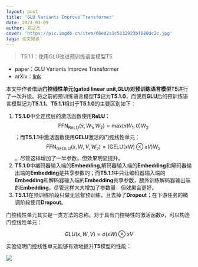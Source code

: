 ```yaml
---
layout: post
title: 'GLU Variants Improve Transformer'
date: 2021-01-09
author: 郑之杰
cover: 'https://pic.imgdb.cn/item/60ed2a1c5132923bf880dc2c.jpg'
tags: 论文阅读
---
```


> T5.1.1：使用GLU改进预训练语言模型T5.

- paper：GLU Variants Improve Transformer
- arXiv：[link](https://arxiv.org/abs/2002.05202)

本文中作者借助**门控线性单元(gated linear unit,GLU)**对预训练语言模型**T5**进行了一次升级。将之前的预训练语言模型**T5**记为**T5.1.0**，而使用**GLU**后的预训练语言模型记为**T5.1.1**。**T5.1.1**相对于**T5.1.0**的主要区别如下：
1. **T5.1.0**中全连接层的激活函数使用**ReLU**：$$\text{FFN}_{\text{ReLU}}(x,W_1,W_2)=\text{max}(xW_1,0)W_2$$；而**T5.1.1**中激活函数使用**GELU**激活的门控线性单元：$$\text{FFN}_{\text{GEGLU}}(x,W,V,W_2)=(\text{GELU}(xW) \otimes xV)W_2$$。尽管这样增加了一半参数，但效果明显提升。
2. **T5.1.0**中编码器输入端的**Embedding**,解码器输入端的**Embedding**和解码器输出端的**Embedding**是共享参数的；而**T5.1.1**中只让编码器输入端的**Embedding**和解码器输入端的**Embedding**共享参数，额外训练解码器输出端的**Embedding**。尽管这样大大增加了参数量，但效果会更好。
3. **T5.1.1**在预训练阶段只做无监督预训练，且去掉了**Dropout**；在下游任务的微调阶段使用**Dropout**。

门控线性单元其实是一类方法的总称。对于具有门控特性的激活函数$\sigma$，可以构造门控线性单元：

$$ GLU(x,W,V) = \sigma(xW) \otimes xV $$

实验证明门控线性单元能够有效地提升**T5**模型的性能：

![](https://pic.imgdb.cn/item/60ed2e2d5132923bf8a466b4.jpg)
